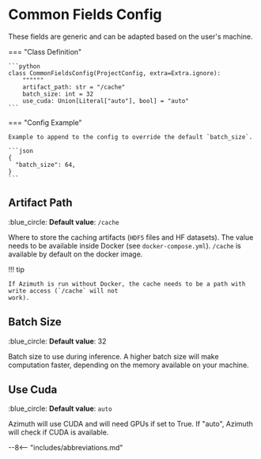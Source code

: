 # Common Fields Config

These fields are generic and can be adapted based on the user's machine.

=== "Class Definition"

    ```python
    class CommonFieldsConfig(ProjectConfig, extra=Extra.ignore):
        """"""
        artifact_path: str = "/cache"
        batch_size: int = 32
        use_cuda: Union[Literal["auto"], bool] = "auto"
    ```

=== "Config Example"

    Example to append to the config to override the default `batch_size`.

    ```json
    {
      "batch_size": 64,
    }
    ```

## Artifact Path

:blue_circle: **Default value**: `/cache`

Where to store the caching artifacts (`HDF5` files and HF datasets). The value needs to be available
inside Docker (see `docker-compose.yml`). `/cache` is available by default on the docker image.

!!! tip

    If Azimuth is run without Docker, the cache needs to be a path with write access (`/cache` will not
    work).

## Batch Size

:blue_circle: **Default value**: 32

Batch size to use during inference. A higher batch size will make computation faster, depending on
the memory available on your machine.

## Use Cuda

:blue_circle: **Default value**: `auto`

Azimuth will use CUDA and will need GPUs if set to True. If "auto", Azimuth will check if CUDA is
available.

--8<-- "includes/abbreviations.md"
